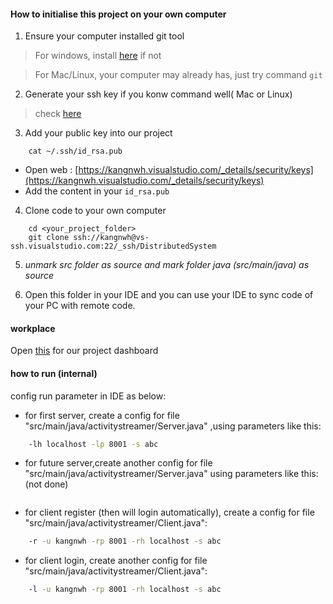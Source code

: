 #### How to initialise this project on your own computer
1. Ensure your computer installed git tool
> For windows, install [here](https://gitforwindows.org) if not

> For Mac/Linux, your computer may already has, just try command `git`

2. Generate your ssh key if you konw command well( Mac or Linux)
> check [here](https://confluence.atlassian.com/bitbucketserver/creating-ssh-keys-776639788.html)

3. Add your public key into our project
```shell
    cat ~/.ssh/id_rsa.pub
```

   - Open web : [https://kangnwh.visualstudio.com/_details/security/keys](https://kangnwh.visualstudio.com/_details/security/keys)
   - Add the content in your `id_rsa.pub`
   
   
4. Clone code to your own computer
```shell
    cd <your_project_folder>
    git clone ssh://kangnwh@vs-ssh.visualstudio.com:22/_ssh/DistributedSystem
```
5. *unmark src folder as source and mark folder java (src/main/java) as source* 

6. Open this folder in your IDE and you can use your IDE to sync code of your PC with remote code.

#### workplace 
Open [this](https://kangnwh.visualstudio.com/DistributedSystem/_dashboards) for our project dashboard


#### how to run (internal)

config run parameter in IDE as below:

- for first server, create a config for file "src/main/java/activitystreamer/Server.java" ,using parameters like this:
```bash
    -lh localhost -lp 8001 -s abc
```

- for future server,create  another config for file "src/main/java/activitystreamer/Server.java" using parameters like this:(not done)
```bash
```

- for client register (then will login automatically), create a config for file "src/main/java/activitystreamer/Client.java":
```bash
    -r -u kangnwh -rp 8001 -rh localhost -s abc
```

- for client login, create another config for file "src/main/java/activitystreamer/Client.java":
```bash
    -l -u kangnwh -rp 8001 -rh localhost -s abc
```